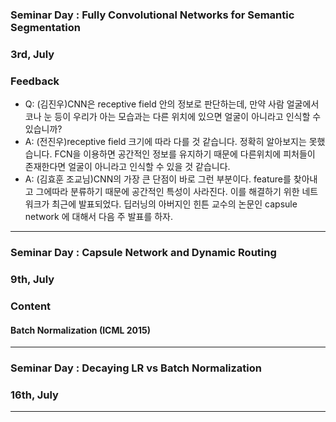 
### Seminar Day : Fully Convolutional Networks for Semantic Segmentation 
### 3rd, July

### Feedback
* Q: (김진우)CNN은 receptive field 안의 정보로 판단하는데, 만약 사람 얼굴에서 코나 눈 등이 우리가 아는 모습과는 다른 위치에 있으면 얼굴이 아니라고 인식할 수 있습니까?
* A: (전진우)receptive field 크기에 따라 다를 것 같습니다. 정확히 알아보지는 못했습니다. FCN을 이용하면 공간적인 정보를 유지하기 때문에 다른위치에
피처들이 존재한다면 얼굴이 아니라고 인식할 수 있을 것 같습니다.
* A: (김효훈 조교님)CNN의 가장 큰 단점이 바로 그런 부분이다. feature를 찾아내고 그에따라 분류하기 때문에 공간적인 특성이 사라진다. 이를 해결하기 위한 
네트워크가 최근에 발표되었다. 딥러닝의 아버지인 힌튼 교수의 논문인 capsule network 에 대해서 다음 주 발표를 하자.

***

### Seminar Day : Capsule Network and Dynamic Routing
### 9th, July

### Content
#### Batch Normalization (ICML 2015)

***


### Seminar Day : Decaying LR vs Batch Normalization
### 16th, July



***
